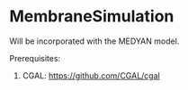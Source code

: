 # MembraneSimulation

Will be incorporated with the MEDYAN model.

Prerequisites: 
1. CGAL: https://github.com/CGAL/cgal
